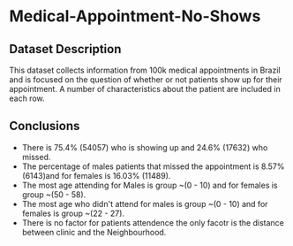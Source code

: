 # Medical-Appointment-No-Shows
## Dataset Description
This dataset collects information from 100k medical appointments in Brazil and is focused on the question of whether or not patients show up for their appointment. A number of characteristics about the patient are included in each row.

## Conclusions
- There is 75.4% (54057) who is showing up and 24.6% (17632) who missed.
- The percentage of males patients that missed the appointment is 8.57% (6143)and for females is 16.03% (11489).
- The most age attending for Males is group ~(0 - 10) and for females is group ~(50 - 58).
- The most age who didn't attend for males is group ~(0 - 10) and for females is group ~(22 - 27).
- There is no factor for patients attendence the only facotr is the distance between clinic and the Neighbourhood. 

